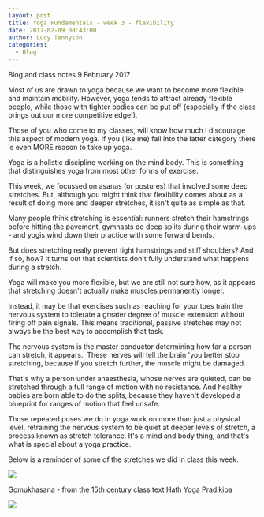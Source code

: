 ```yaml
---
layout: post
title: Yoga Fundamentals - week 3 - flexibility
date: 2017-02-09 08:43:00
author: Lucy Tennyson
categories:
  - Blog
---
```



Blog and class notes 9 February 2017

Most of us are drawn to yoga because we want to become more flexible and maintain mobility. However, yoga tends to attract already flexible people, while those with tighter bodies can be put off (especially if the class brings out our more competitive edge!).&nbsp;

Those of you who come to my classes, will know how much I discourage this aspect of modern yoga. If you (like me) fall into the latter category there is even MORE reason to take up yoga.

Yoga is a holistic discipline working on the mind body. This is something that distinguishes yoga from most other forms of exercise.&nbsp;

This week, we focussed on asanas (or postures) that involved some deep stretches. But, although you might think that flexibility comes about as a result of doing more and deeper stretches, it isn't quite as simple as that.

Many people think stretching is essential: runners stretch their hamstrings before hitting the pavement, gymnasts do deep splits during their warm-ups - and yogis wind down their practice with some forward bends.

But does stretching really prevent tight hamstrings and stiff shoulders? And if so, how? It turns out that scientists don't fully understand what happens during a stretch.

Yoga will make you more flexible, but we are still not sure how, as it appears that stretching doesn't actually make muscles permanently longer.

Instead, it may be that exercises such as reaching for your toes train the nervous system to tolerate a greater degree of muscle extension without firing off pain signals. This means traditional, passive stretches may not always be the best way to accomplish that task.

The nervous system is the master conductor determining how far a person can stretch, it appears. &nbsp;These nerves will tell the brain 'you better stop stretching, because if you stretch further, the muscle might be damaged.

That's why a person under anaesthesia, whose nerves are quieted, can be stretched through a full range of motion with no resistance. And healthy babies are born able to do the splits, because they haven't developed a blueprint for ranges of motion that feel unsafe.

Those repeated poses we do in yoga work on more than just a physical level, retraining the nervous system to be quiet at deeper levels of stretch, a process known as stretch tolerance. It's a mind and body thing, and that's what is special about a yoga practice.

Below is a reminder of some of the stretches we did in class this week.

![](/userfiles/yoga10feb2.jpg)

Gomukhasana - from the 15th century class text Hath Yoga Pradikipa

![](/userfiles/yoga10Feb.jpg)